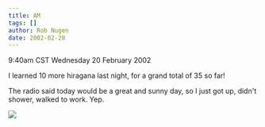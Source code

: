 ```yaml
---
title: AM
tags: []
author: Rob Nugen
date: 2002-02-20
---
```


<title></title>
<p class=date>9:40am CST Wednesday 20 February 2002</p>

<p>I learned 10 more hiragana last night, for a grand total of 35 so far!</p>

<p>The radio said today would be a great and sunny day, so I just got
up, didn't shower, walked to work.  Yep.</p>

<p><img src='/images/rob/wL-ROB.gif'/></p>


